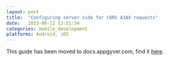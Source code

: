 ```yaml
---
layout: post
title:  "Configuring server side for CORS AJAX requests"
date:   2013-06-12 13:51:34
categories: mobile_development
platforms: Android, iOS
---
```


This guide has been moved to docs.appgyver.com, find it [here](https://academy.appgyver.com/categories/6-working-with-data/contents/49-configuring-server-side-for-cors-ajax-requests).